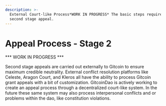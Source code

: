 ```yaml
---
description: >-
  External Court-like Process*WORK IN PROGRESS* The basic steps required in a
  second stage appeal.
---
```


# Appeal Process - Stage 2

\*\*\* WORK IN PROGRESS \*\*\*

Second stage appeals are carried out externally to Gitcoin to ensure maximum credible neutrality.  External conflict resolution platforms like Celeste, Aragon Court, and Kleros all have the ability to process Gitcoin grant appeals with a bit of customization. GitcoinDao is actively working to create an appeal process through a decentralized court-like system.  In the future these same system may also process interpersonal conflicts and or problems within the dao, like constitution violations.

